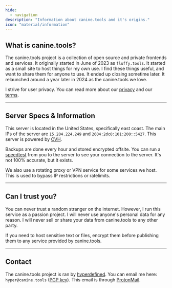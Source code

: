 ```yaml
---
hide:
  - navigation
description: "Information about canine.tools and it's origins."
icon: "material/information"
---
```

## What is canine.tools?
The canine.tools project is a collection of open source and private frontends and services. It originally started in June of 2023 as `fluffy.tools`. It started as a small site to host things for my own use. I find these things useful, and want to share them for anyone to use. It ended up closing sometime later. It relaunched around a year later in 2024 as the canine.tools we love.

I strive for user privacy. You can read more about our [privacy](https://canine.tools/privacy) and our [terms](https://canine.tools/terms).

---

## Server Specs & Information
This server is located in the United States, specifically east coast. The main IPs of the server are `15.204.224.249` and `2604:2dc0:101:200::5427`. This server is powered by [OVH](https://us.ovhcloud.com/).

Backups are done every hour and stored encrypted offsite. You can run a [speedtest](https://speedtest.canine.tools) from you to the server to see your connection to the server. It's not 100% accurate, but it exists.

We also use a rotating proxy or VPN service for some services we host. This is used to bypass IP restrictions or ratelimits.

---

## Can I trust you?
You can never trust a random stranger on the internet. However, I run this service as a passion project. I will never use anyone's personal data for any reason. I will never sell or share your data from canine.tools to any other party.

If you need to host sensitive text or files, encrypt them before publishing them to any service provided by canine.tools.

---

## Contact
The canine.tools project is ran by [hyperdefined](https://hyper.lol). You can email me here: `hyper@canine.tools` ([PGP key](../assets/hyper@canine.tools.asc)). This email is through [ProtonMail](https://proton.me/).